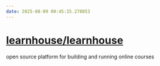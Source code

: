```yaml
---
date: 2025-08-09 00:45:15.278053
---
```


# [learnhouse/learnhouse](https://github.com/learnhouse/learnhouse)

open source platform for building and running online courses